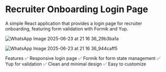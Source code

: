 # Recruiter Onboarding Login Page

A simple React application that provides a login page for recruiter onboarding, featuring form validation with Formik and Yup.

![WhatsApp Image 2025-06-23 at 21 16 36_29b3ba1a](https://github.com/user-attachments/assets/5364803b-1464-4341-9ef3-9f2ea934ddec)

![WhatsApp Image 2025-06-23 at 21 16 36_944caff5](https://github.com/user-attachments/assets/ea8bd39a-c89a-4dae-993c-5a5b6bd20c4b)

 Features
✅ Responsive login page
✅ Formik for form state management
✅ Yup for validation
✅ Clean and minimal design
✅ Easy to customize



